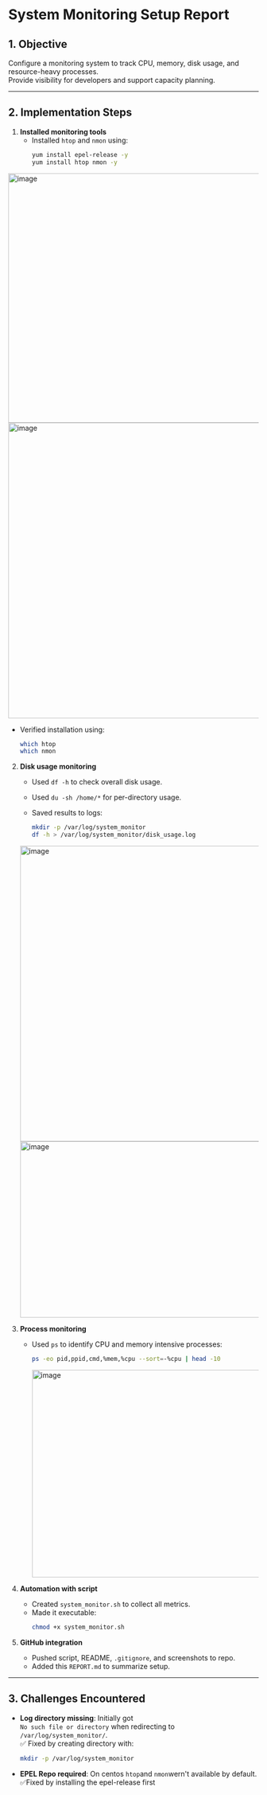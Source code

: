 # System Monitoring Setup Report

## 1. Objective
Configure a monitoring system to track CPU, memory, disk usage, and resource-heavy processes.  
Provide visibility for developers and support capacity planning.

---

## 2. Implementation Steps
1. **Installed monitoring tools**
   - Installed `htop` and `nmon` using:
     ```bash
     yum install epel-release -y
     yum install htop nmon -y
     ```
  <img width="940" height="501" alt="image" src="https://github.com/user-attachments/assets/19418887-2774-4be5-b66b-a975947773fc" />
  <img width="940" height="594" alt="image" src="https://github.com/user-attachments/assets/1eed527a-3219-4a3e-8ea5-68a2286c11c5" />

   - Verified installation using:
     ```bash
     which htop
     which nmon
     ```

     

2. **Disk usage monitoring**
   - Used `df -h` to check overall disk usage.
   - Used `du -sh /home/*` for per-directory usage.
  
   - Saved results to logs:
     ```bash
     mkdir -p /var/log/system_monitor
     df -h > /var/log/system_monitor/disk_usage.log
     ```
   <img width="940" height="594" alt="image" src="https://github.com/user-attachments/assets/405f444d-23cb-4c7b-9926-b5fcf85351e3" />
   <img width="940" height="354" alt="image" src="https://github.com/user-attachments/assets/f63b18f2-56ad-4297-81a6-90727334cafa" />

3. **Process monitoring**
   - Used `ps` to identify CPU and memory intensive processes:
     ```bash
     ps -eo pid,ppid,cmd,%mem,%cpu --sort=-%cpu | head -10
     ```
     <img width="940" height="417" alt="image" src="https://github.com/user-attachments/assets/1d509008-2572-43b9-8a64-a0bbdfb3c759" />


4. **Automation with script**
   - Created `system_monitor.sh` to collect all metrics.
   - Made it executable:
     ```bash
     chmod +x system_monitor.sh
     ```

5. **GitHub integration**
   - Pushed script, README, `.gitignore`, and screenshots to repo.
   - Added this `REPORT.md` to summarize setup.

---

## 3. Challenges Encountered
- **Log directory missing**: Initially got  
  `No such file or directory` when redirecting to `/var/log/system_monitor/`.  
  ✅ Fixed by creating directory with:
  ```bash
  mkdir -p /var/log/system_monitor
 - **EPEL Repo required**: On centos
   `htop`and `nmon`wern't available by default.  
   ✅Fixed by installing the epel-release first
   
